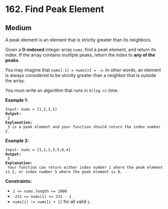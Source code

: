 # 162. Find Peak Element

## Medium



A peak element is an element that is strictly greater than its neighbors.

Given a **0-indexed** integer array `nums`, find a peak element, and return its index. If the array contains multiple peaks, return the index to **any of the peaks**.

You may imagine that `nums[-1] = nums[n] = -∞`. In other words, an element is always considered to be strictly greater than a neighbor that is outside the array.

You must write an algorithm that runs in `O(log n)` time.

&#x20;

**Example 1:**

<pre><code>Input: nums = [1,2,3,1]
<strong>Output:
</strong> 2
<strong>Explanation:
</strong> 3 is a peak element and your function should return the index number 2.
</code></pre>

**Example 2:**

<pre><code>Input: nums = [1,2,1,3,5,6,4]
<strong>Output:
</strong> 5
<strong>Explanation:
</strong> Your function can return either index number 1 where the peak element is 2, or index number 5 where the peak element is 6.
</code></pre>

&#x20;

**Constraints:**

* `1 <= nums.length <= 1000`
* `-231 <= nums[i] <= 231 - 1`
* `nums[i] != nums[i + 1]` for all valid `i`.
